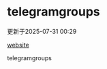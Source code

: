 # telegramgroups
更新于2025-07-31 00:29

[website](https://allgroups.github.io/telegramgroups/)

telegramgroups
